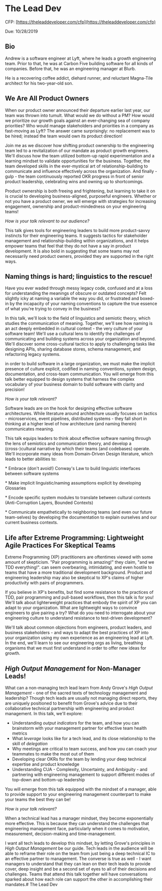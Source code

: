 # The Lead Dev

CFP: [https://theleaddeveloper.com/cfp](https://theleaddeveloper.com/cfp)

Due: 10/28/2019

## Bio

Andrew is a software engineer at Lyft, where he leads a growth engineering team. Prior to that, he was at Carbon Five building software for all kinds of companies. Before that, he was an engineering manager at Blurb.

He is a recovering coffee addict, diehard runner, and reluctant Magna-Tile architect for his two-year-old son.

## We Are All Product Owners

When our product owner announced their departure earlier last year, our team was thrown into tumult. What would we do without a PM? How would we prioritize our growth goals against an ever-changing sea of company priorities? Who would manage stakeholders and priorities in a company as fast-moving as Lyft? The answer came surprisingly: no replacement was to be hired; instead the team would own its product direction!

Join me as we discover how shifting product ownership to the engineering team led to a revitalization of our mandate as product growth engineers. We&#39;ll discuss how the team utilized bottom-up rapid experimentation and a learning mindset to validate opportunities for the business. Together, the team developed skills in the ever-mystical art of relationship-building to communicate and influence effectively across the organization. And finally - gulp - the team continuously reported OKR progress in front of senior product leadership, celebrating wins and owning up to shortcomings.

Product ownership is both freeing and frightening, but learning to take it on is crucial to developing business-aligned, purposeful engineers. Whether or not you have a product owner, we will emerge with strategies for increasing engagement, ownership and product-mindedness on your engineering teams!

_How is your talk relevant to our audience?_

This talk gives tools for engineering leaders to build more product-savvy instincts for their engineering teams. It suggests tactics for stakeholder management and relationship-building within organizations, and it helps empower teams that feel that they do not have a say in product development. It is also bold in suggesting that some teams may not necessarily need product owners, provided they are supported in the right ways.

## Naming things is hard; linguistics to the rescue!

Have you ever waded through messy legacy code, confused and at a loss for understanding the meanings of obscure or outdated concepts? Felt slightly icky at naming a variable the way you did, or frustrated and boxed-in by the incapacity of your naming conventions to capture the true essence of what you&#39;re trying to convey in the business?

In this talk, we&#39;ll look to the field of linguistics and semiotic theory, which studies the communication of meaning. Together, we&#39;ll see how naming is an act deeply embedded in cultural context - the very culture of your software team!  We&#39;ll use a cultural lens to identify the challenges of communicating and building systems across your organization and beyond. We&#39;ll discover some cross-cultural tactics to apply to challenging tasks like designing APIs, sharing database stores, schema management, and refactoring legacy systems.

in order to build software in a large organization, we must make the implicit presence of culture explicit, codified in naming conventions, system design, documentation, and cross-team communication. You will emerge from this talk better equipped to design systems that harness the complex vocabulary of your business domain to build software with clarity and precision!

_How is your talk relevant?_

Software leads are on the hook for designing effective software architectures. While literature around architecture usually focuses on tactics - microservices, event pipelines, distributed systems - they fall short in thinking at a higher level of how architecture (and naming therein) communicates meaning.

This talk equips leaders to think about effective software naming through the lens of semiotics and communication theory, and develop a (cross-)cultural narrative by which their teams (and codebases) operate. We&#39;ll incorporate many ideas from Domain-Driven Design literature, which leads to better abilities to:

\* Embrace (don&#39;t avoid!) Conway&#39;s Law to build linguistic interfaces between software systems

\* Make implicit linguistic/naming assumptions explicit by developing Glossaries

\* Encode specific system modules to translate between cultural contexts (Anti-Corruption Layers, Bounded Contexts)

\* Communicate empathetically to neighboring teams (and even our future team-selves) by developing the documentation to explain ourselves and our current business contexts.


## Life after Extreme Programming: Lightweight Agile Practices For Skeptical Teams

Extreme Programming (XP) practitioners are oftentimes viewed with some amount of skepticism. &quot;Pair programming is amazing!&quot; they claim, &quot;and we TDD everything!&quot;. can seem overbearing, intimidating, and even hostile to teams that have a more traditional development background. Product and engineering leadership may also be skeptical to XP&#39;s claims of higher productivity with pairs of programmers.

If you believe in XP&#39;s benefits, but find some resistance to the practices of TDD, pair programming and pull-based workflows, then this talk is for you! We&#39;ll talk about lighterweight practices that embody the spirit of XP you can adapt to your organization. What are lightweight ways to convince engineers to give pairing a try? What do you need to interrogate about your engineering culture to understand resistance to test-driven development?

We&#39;ll talk about common objections from engineers, product leaders, and business stakeholders - and ways to adapt the best practices of XP into your organization using my own experience as an engineering lead at Lyft. In the end, we&#39;ll learn to see our engineering orgs as living, breathing organisms that we must first understand in order to offer new ideas for growth.



## _High Output Management_ for Non-Manager Leads!

What can a non-managing tech lead learn from Andy Grove&#39;s _High Output Management_ - one of the sacred texts of technology management and leadership? Though tech leads are usually not managing direct reports, they are uniquely positioned to benefit from Grove&#39;s advice due to their collaborative technical partnership with engineering and product management. In this talk, we&#39;ll explore:

- Understanding _output indicators_ for the team, and how you can brainstorm with your management partner for effective team health metrics
- What _leverage_ looks like for a tech lead, and its close relationship to the skill of _delegation_
- Why meetings are critical to team success, and how you can coach your teammates to make the most out of them
- Developing clear OKRs for the team by lending your deep technical expertise and product knowledge
- Understanding CUA - Complexity, Uncertainty, and Ambiguity - and partnering with engineering management to support different modes of top-down and bottom-up leadership

You will emerge from this talk equipped with the mindset of a manager, able to provide support to your engineering management counterpart to make your teams the best they can be!

_How is your talk relevant?_

When a technical lead has a manager mindset, they become exponentially more effective. This is because they can understand the challenges that engineering management face, particularly when it comes to motivation, measurement, decision-making and time-management.

I want all tech leads to develop this mindset, by letting Grove&#39;s principles in _High Output Management_ be our guide. Tech leads in the audience will be able to reframe their role on the team from just being a deep technical IC to an effective partner to management. The converse is true as well - I want managers to understand that they can lean on their tech leads to provide cover, deep insight and be a second set of eyes to all of their decisions and challenges. Teams that attend this talk together will have conversations sparked about how each role can support the other in accomplishing their mandates.# The Lead Dev

